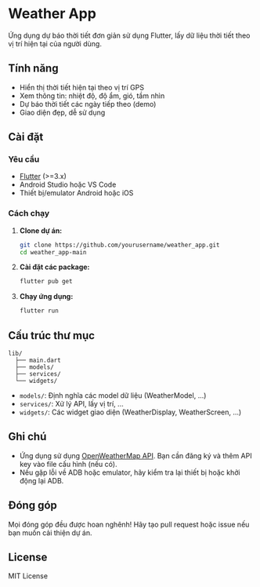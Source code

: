 # Weather App

Ứng dụng dự báo thời tiết đơn giản sử dụng Flutter, lấy dữ liệu thời tiết theo vị trí hiện tại của người dùng.

## Tính năng

- Hiển thị thời tiết hiện tại theo vị trí GPS
- Xem thông tin: nhiệt độ, độ ẩm, gió, tầm nhìn
- Dự báo thời tiết các ngày tiếp theo (demo)
- Giao diện đẹp, dễ sử dụng

## Cài đặt

### Yêu cầu

- [Flutter](https://flutter.dev/docs/get-started/install) (>=3.x)
- Android Studio hoặc VS Code
- Thiết bị/emulator Android hoặc iOS

### Cách chạy

1. **Clone dự án:**
   ```bash
   git clone https://github.com/yourusername/weather_app.git
   cd weather_app-main
   ```

2. **Cài đặt các package:**
   ```bash
   flutter pub get
   ```

3. **Chạy ứng dụng:**
   ```bash
   flutter run
   ```

## Cấu trúc thư mục

```
lib/
  ├── main.dart
  ├── models/
  ├── services/
  └── widgets/
```

- `models/`: Định nghĩa các model dữ liệu (WeatherModel, ...)
- `services/`: Xử lý API, lấy vị trí, ...
- `widgets/`: Các widget giao diện (WeatherDisplay, WeatherScreen, ...)

## Ghi chú

- Ứng dụng sử dụng [OpenWeatherMap API](https://openweathermap.org/api). Bạn cần đăng ký và thêm API key vào file cấu hình (nếu có).
- Nếu gặp lỗi về ADB hoặc emulator, hãy kiểm tra lại thiết bị hoặc khởi động lại ADB.

## Đóng góp

Mọi đóng góp đều được hoan nghênh! Hãy tạo pull request hoặc issue nếu bạn muốn cải thiện dự án.

## License

MIT License
